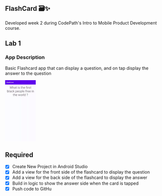## FlashCard 🗃✨
Developed week 2 during CodePath's Intro to Mobile Product Development course.

## Lab 1

### App Description
Basic Flashcard app that can display a question, and on tap display the answer to the question

<img  src='https://github.com/God-Lion/Flashcard/blob/main/flashcard_lab_1.gif' width=100><br>

## Required
- [x] Create New Project in Android Studio
- [x] Add a view for the front side of the flashcard to display the question
- [x] Add a view for the back side of the flashcard to display the answer
- [x] Build in logic to show the answer side when the card is tapped
- [x] Push code to GitHu
